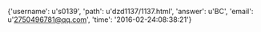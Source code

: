 {'username': u's0139', 'path': u'dzd1137/1137.html', 'answer': u'BC', 'email': u'2750496781@qq.com', 'time': '2016-02-24:08:38:21'}